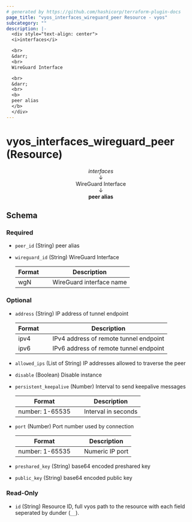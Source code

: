 ```yaml
---
# generated by https://github.com/hashicorp/terraform-plugin-docs
page_title: "vyos_interfaces_wireguard_peer Resource - vyos"
subcategory: ""
description: |-
  <div style="text-align: center">
  <i>interfaces</i>

  <br>
  &darr;
  <br>
  WireGuard Interface

  <br>
  &darr;
  <br>
  <b>
  peer alias
  </b>
  </div>
---
```


# vyos_interfaces_wireguard_peer (Resource)

<div style="text-align: center">
<i>interfaces</i>

<br>
&darr;
<br>
WireGuard Interface

<br>
&darr;
<br>
<b>
peer alias
</b>
</div>



<!-- schema generated by tfplugindocs -->
## Schema

### Required

- `peer_id` (String) peer alias
- `wireguard_id` (String) WireGuard Interface

    |  Format &emsp; | Description  |
    |----------|---------------|
    |  wgN  &emsp; |  WireGuard interface name  |

### Optional

- `address` (String) IP address of tunnel endpoint

    |  Format &emsp; | Description  |
    |----------|---------------|
    |  ipv4  &emsp; |  IPv4 address of remote tunnel endpoint  |
    |  ipv6  &emsp; |  IPv6 address of remote tunnel endpoint  |
- `allowed_ips` (List of String) IP addresses allowed to traverse the peer
- `disable` (Boolean) Disable instance
- `persistent_keepalive` (Number) Interval to send keepalive messages

    |  Format &emsp; | Description  |
    |----------|---------------|
    |  number: 1-65535  &emsp; |  Interval in seconds  |
- `port` (Number) Port number used by connection

    |  Format &emsp; | Description  |
    |----------|---------------|
    |  number: 1-65535  &emsp; |  Numeric IP port  |
- `preshared_key` (String) base64 encoded preshared key
- `public_key` (String) base64 encoded public key

### Read-Only

- `id` (String) Resource ID, full vyos path to the resource with each field seperated by dunder (`__`).
